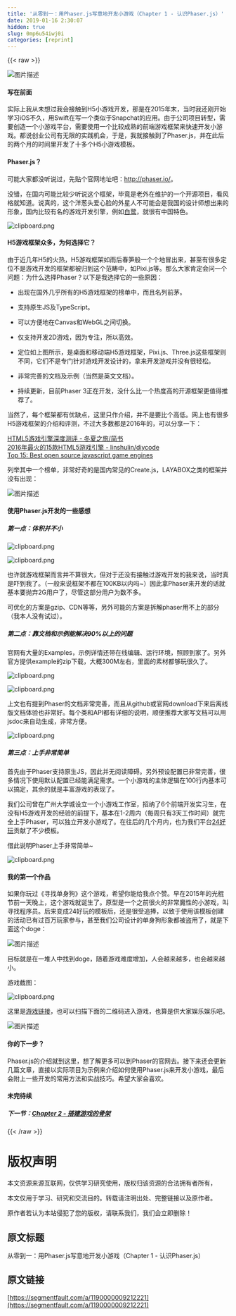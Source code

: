 ```yaml
---
title: '从零到一：用Phaser.js写意地开发小游戏（Chapter 1 - 认识Phaser.js）' 
date: 2019-01-16 2:30:07
hidden: true
slug: 0mp6u54iwj0i
categories: [reprint]
---
```


{{< raw >}}

                    
<p><span class="img-wrap"><img data-src="/img/bVMGY5?w=900&amp;h=500" src="https://static.alili.tech/img/bVMGY5?w=900&amp;h=500" alt="图片描述" title="图片描述" style="cursor: pointer; display: inline;"></span></p>
<h4>写在前面</h4>
<p>实际上我从未想过我会接触到H5小游戏开发，那是在2015年末，当时我还刚开始学习iOS不久，用Swift在写一个类似于Snapchat的应用。由于公司项目转型，需要创造一个小游戏平台，需要使用一个比较成熟的前端游戏框架来快速开发小游戏。都说创业公司有无限的实践机会，于是，我就接触到了Phaser.js，并在此后的两个月的时间里开发了十多个H5小游戏模板。</p>
<h4>Phaser.js？</h4>
<p>可能大家都没听说过，先贴个官网地址吧：<a href="http://phaser.io/" rel="nofollow noreferrer" target="_blank">http://phaser.io/</a>。</p>
<p>没错，在国内可能比较少听说这个框架，毕竟是老外在维护的一个开源项目，看风格就知道。说真的，这个洋葱头爱心脸的外星人不可能会是我国的设计师想出来的形象，国内比较有名的游戏开发引擎，例如<a href="https://www.egret.com/" rel="nofollow noreferrer" target="_blank">白鹭</a>，就很有中国特色。</p>
<p><span class="img-wrap"><img data-src="/img/bVMHfQ?w=2558&amp;h=1220" src="https://static.alili.tech/img/bVMHfQ?w=2558&amp;h=1220" alt="clipboard.png" title="clipboard.png" style="cursor: pointer; display: inline;"></span></p>
<h4>H5游戏框架众多，为何选择它？</h4>
<p>由于近几年H5的火热，H5游戏框架如雨后春笋般一个个地冒出来，甚至有很多定位不是游戏开发的框架都被归到这个范畴中，如Pixi.js等。那么大家肯定会问一个问题：为什么选择Phaser？以下是我选择它的一些原因：</p>
<ul>
<li><p>出现在国外几乎所有的H5游戏框架的榜单中，而且名列前茅。</p></li>
<li><p>支持原生JS及TypeScript。</p></li>
<li><p>可以方便地在Canvas和WebGL之间切换。</p></li>
<li><p>仅支持开发2D游戏，因为专注，所以高效。</p></li>
<li><p>定位如上图所示，是桌面和移动端H5游戏框架，Pixi.js、Three.js这些框架则不同，它们不是专门针对游戏开发设计的，拿来开发游戏并没有很轻松。</p></li>
<li><p>非常完善的文档及示例（当然是英文文档）。</p></li>
<li><p>持续更新，目前Phaser 3正在开发，没什么比一个热度高的开源框架更值得推荐了。</p></li>
</ul>
<p>当然了，每个框架都有优缺点，这里只作介绍，并不是要比个高低。网上也有很多H5游戏框架的介绍和评测，不过大多数都是2016年的，可以分享一下：</p>
<p><a href="http://www.jianshu.com/p/0469cd7b1711" rel="nofollow noreferrer" target="_blank">HTML5游戏引擎深度测评 - 冬夏之旅/简书</a><br><a href="https://www.diycode.cc/topics/16" rel="nofollow noreferrer" target="_blank">2016年最火的15款HTML5游戏引擎 - linshulin/diycode</a><br><a href="http://ourcodeworld.com/articles/read/308/top-15-best-open-source-javascript-game-engines" rel="nofollow noreferrer" target="_blank">Top 15: Best open source javascript game engines</a></p>
<p>列举其中一个榜单，非常好奇的是国内常见的Create.js，LAYABOX之类的框架并没有出现：</p>
<p><span class="img-wrap"><img data-src="/img/bVMOvV?w=1650&amp;h=774" src="https://static.alili.tech/img/bVMOvV?w=1650&amp;h=774" alt="图片描述" title="图片描述" style="cursor: pointer; display: inline;"></span></p>
<h4>使用Phaser.js开发的一些感想</h4>
<h5>第一点：体积并不小</h5>
<p><span class="img-wrap"><img data-src="/img/bVMOx5?w=528&amp;h=106" src="https://static.alili.tech/img/bVMOx5?w=528&amp;h=106" alt="clipboard.png" title="clipboard.png" style="cursor: pointer; display: inline;"></span></p>
<p><span class="img-wrap"><img data-src="/img/bVMOya?w=522&amp;h=100" src="https://static.alili.tech/img/bVMOya?w=522&amp;h=100" alt="clipboard.png" title="clipboard.png" style="cursor: pointer;"></span></p>
<p>也许就游戏框架而言并不算很大，但对于还没有接触过游戏开发的我来说，当时真是吓到我了。（一般来说框架不都在100KB以内吗~）因此拿Phaser来开发的话就基本要抛弃2G用户了，尽管这部分用户为数不多。</p>
<p>可优化的方案是gzip、CDN等等，另外可能的方案是拆解phaser用不上的部分（我本人没有试过）。</p>
<h5>第二点：靠文档和示例能解决90%以上的问题</h5>
<p>官网有大量的Examples，示例详情还带在线编辑、运行环境，照顾到家了。另外官方提供example的zip下载，大概300M左右，里面的素材都够玩很久了。</p>
<p><span class="img-wrap"><img data-src="/img/bVMOAy?w=2546&amp;h=1092" src="https://static.alili.tech/img/bVMOAy?w=2546&amp;h=1092" alt="clipboard.png" title="clipboard.png" style="cursor: pointer; display: inline;"></span></p>
<p><span class="img-wrap"><img data-src="/img/bVMOBp?w=2376&amp;h=1008" src="https://static.alili.tech/img/bVMOBp?w=2376&amp;h=1008" alt="clipboard.png" title="clipboard.png" style="cursor: pointer; display: inline;"></span></p>
<p>上文也有提到Phaser的文档非常完善，而且从github或官网download下来后离线版文档体验也非常好。每个类和API都有详细的说明，顺便推荐大家写文档可以用jsdoc来自动生成，非常方便。</p>
<p><span class="img-wrap"><img data-src="/img/bVMOzM?w=2550&amp;h=1202" src="https://static.alili.tech/img/bVMOzM?w=2550&amp;h=1202" alt="clipboard.png" title="clipboard.png" style="cursor: pointer; display: inline;"></span></p>
<h5>第三点：上手非常简单</h5>
<p>首先由于Phaser支持原生JS，因此并无阅读障碍。另外预设配置已非常完善，很多情况下使用默认配置已经能满足需求。一个小游戏的主体逻辑在100行内基本可以搞定，其余的就是丰富游戏的表现了。</p>
<p>我们公司曾在广州大学城设立一个小游戏工作室，招纳了6个前端开发实习生，在没有H5游戏开发的经验的前提下，基本在1-2周内（每周只有3天工作时间）就完全上手Phaser，可以独立开发小游戏了。在往后的几个月内，也为我们平台<a href="http://www.24haowan.com" rel="nofollow noreferrer" target="_blank">24好玩</a>贡献了不少模板。</p>
<p>借此说明Phaser上手非常简单~</p>
<p><span class="img-wrap"><img data-src="/img/bVMOEE?w=2002&amp;h=842" src="https://static.alili.tech/img/bVMOEE?w=2002&amp;h=842" alt="clipboard.png" title="clipboard.png" style="cursor: pointer; display: inline;"></span></p>
<h4>我的第一个作品</h4>
<p>如果你玩过《寻找单身狗》这个游戏，希望你能给我点个赞。早在2015年的光棍节前一天晚上，这个游戏就诞生了。原型是一个之前很火的非常魔性的小游戏，叫寻找程序员。后来变成24好玩的模板后，还是很受追捧，以致于使用该模板创建的活动已有过百万玩家参与，甚至我们公司设计的单身狗形象都被盗用了，就是下面这个doge：</p>
<p><span class="img-wrap"><img data-src="/img/bVMOFE?w=266&amp;h=360" src="https://static.alili.tech/img/bVMOFE?w=266&amp;h=360" alt="图片描述" title="图片描述" style="cursor: pointer;"></span></p>
<p>目标就是在一堆人中找到doge，随着游戏难度增加，人会越来越多，也会越来越小。</p>
<p>游戏截图：</p>
<p><span class="img-wrap"><img data-src="/img/bVMOGe?w=664&amp;h=1174" src="https://static.alili.tech/img/bVMOGe?w=664&amp;h=1174" alt="clipboard.png" title="clipboard.png" style="cursor: pointer;"></span></p>
<p>这里是<a href="http://24haowan.shanyougame.com/web/game/game_id/57963" rel="nofollow noreferrer" target="_blank">游戏链接</a>，也可以扫描下面的二维码进入游戏，也算是供大家娱乐娱乐吧。</p>
<p><span class="img-wrap"><img data-src="/img/bVNsQ4?w=299&amp;h=299" src="https://static.alili.tech/img/bVNsQ4?w=299&amp;h=299" alt="图片描述" title="图片描述" style="cursor: pointer;"></span></p>
<h4>你的下一步？</h4>
<p>Phaser.js的介绍就到这里，想了解更多可以到Phaser的官网去。接下来还会更新几篇文章，直接以实际项目为示例来介绍如何使用Phaser.js来开发小游戏，最后会附上一些开发的常用方法和实战技巧。希望大家会喜欢。</p>
<h4>未完待续</h4>
<h5>下一节：<a href="https://segmentfault.com/a/1190000009226335">Chapter 2 - 搭建游戏的骨架</a>
</h5>

                
{{< /raw >}}

# 版权声明
本文资源来源互联网，仅供学习研究使用，版权归该资源的合法拥有者所有，

本文仅用于学习、研究和交流目的。转载请注明出处、完整链接以及原作者。

原作者若认为本站侵犯了您的版权，请联系我们，我们会立即删除！

## 原文标题
从零到一：用Phaser.js写意地开发小游戏（Chapter 1 - 认识Phaser.js）

## 原文链接
[https://segmentfault.com/a/1190000009212221](https://segmentfault.com/a/1190000009212221)


